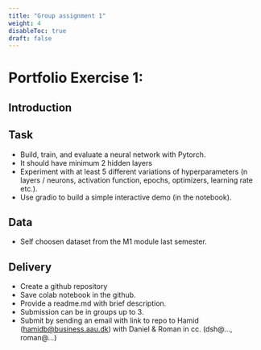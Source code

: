 ```yaml
---
title: "Group assignment 1"
weight: 4
disableToc: true
draft: false
---
```


# Portfolio Exercise 1: 

## Introduction

## Task 

* Build, train, and evaluate a neural network with Pytorch. 
* It should have minimum 2 hidden layers
* Experiment with at least 5 different variations of hyperparameters (n layers / neurons, activation function, epochs, optimizers, learning rate etc.).
* Use gradio to build a simple interactive demo (in the notebook).

## Data

* Self choosen dataset from the M1 module last semester.

## Delivery

* Create a github repository
* Save colab notebook in the github.
* Provide a readme.md with brief description.
* Submission can be in groups up to 3.
* Submit by sending an email with link to repo to Hamid (hamidb@business.aau.dk) with Daniel & Roman in cc. (dsh@..., roman@...)


